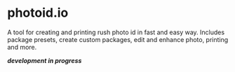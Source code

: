 # photoid.io
A tool for creating and printing rush photo id in fast and easy way. Includes package presets, create custom packages, edit and enhance photo, printing and more.

***development in progress***